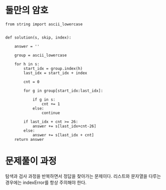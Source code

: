 # 둘만의 암호
~~~python3
from string import ascii_lowercase


def solution(s, skip, index):
    
    answer = ''
    
    group = ascii_lowercase
    
    for h in s:
        start_idx = group.index(h)
        last_idx = start_idx + index
        
        cnt = 0
        
        for g in group[start_idx:last_idx]:
            
            if g in s:
                cnt += 1
            else:
                continue
            
        if last_idx + cnt >= 26:
            answer += s[last_idx+cnt-26]
        else:
            answer += s[last_idx + cnt]
    return answer
~~~

# 문제풀이 과정

<div>탐색과 검사 과정을 반복하면서 정답을 찾아가는 문제이다. 리스트와 문자열을 다루는 경우에는 indexError를 항상 주의해야 한다.</div>
